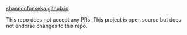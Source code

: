 [shannonfonseka.github.io](https://shannonfonseka.github.io)

This repo does not accept any PRs. This project is open source but does not endorse changes to this repo.